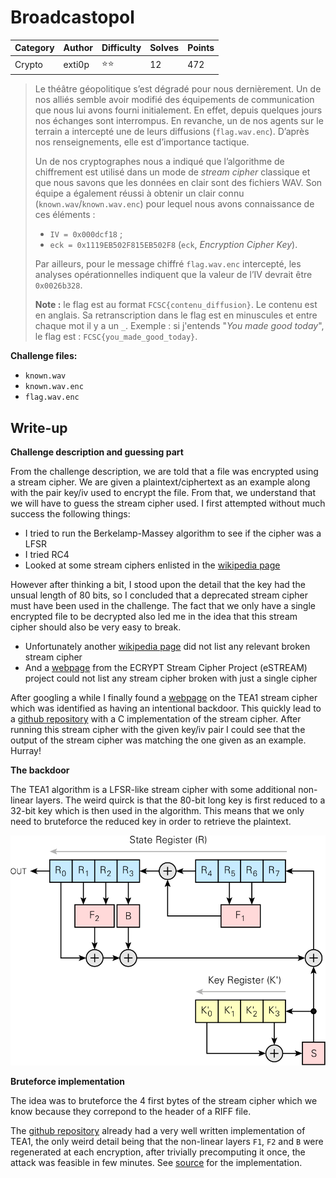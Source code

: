 # Broadcastopol

| Category | Author | Difficulty | Solves | Points |
| -------- | ------ | ---------- | ------ | ------ |
| Crypto   | exti0p | ⭐️⭐️         | 12     | 472    |

> Le théâtre géopolitique s’est dégradé pour nous dernièrement. Un de nos alliés semble avoir modifié des équipements de communication que nous lui avons fourni initialement. En effet, depuis quelques jours nos échanges sont interrompus. En revanche, un de nos agents sur le terrain a intercepté une de leurs diffusions (`flag.wav.enc`). D’après nos renseignements, elle est d’importance tactique.
>
> Un de nos cryptographes nous a indiqué que l’algorithme de chiffrement est utilisé dans un mode de *stream cipher* classique et que nous savons que les données en clair sont des fichiers WAV. Son équipe a également réussi à obtenir un clair connu (`known.wav`/`known.wav.enc`) pour lequel nous avons connaissance de ces éléments :
>
> - `IV = 0x000dcf18` ;
> - `eck = 0x1119EB502F815EB502F8` (`eck`, *Encryption Cipher Key*).
>
> Par ailleurs, pour le message chiffré `flag.wav.enc` intercepté, les analyses opérationnelles indiquent que la valeur de l’IV devrait être `0x0026b328`.
>
> **Note :** le flag est au format `FCSC{contenu_diffusion}`. Le contenu est en anglais. Sa retranscription dans le flag est en minuscules et entre chaque mot il y a un `_`. Exemple : si j'entends "*You made good today*", le flag est : `FCSC{you_made_good_today}`.

**Challenge files:**

- `known.wav`
- `known.wav.enc`
- `flag.wav.enc`

## Write-up

**Challenge description and guessing part**

From the challenge description, we are told that a file was encrypted using a stream cipher. We are given a plaintext/ciphertext as an example along with the pair key/iv used to encrypt the file. From that, we understand that we will have to guess the stream cipher used. I first attempted without much success the following things:

- I tried to run the Berkelamp-Massey algorithm to see if the cipher was a LFSR
- I tried RC4
- Looked at some stream ciphers enlisted in the [wikipedia page](https://en.wikipedia.org/wiki/Stream_cipher)

However after thinking a bit, I stood upon the detail that the key had the unsual length of 80 bits, so I concluded that a deprecated stream cipher must have been used in the challenge. The fact that we only have a single encrypted file to be decrypted also led me in the idea that this stream cipher should also be very easy to break.

- Unfortunately another [wikipedia page](https://en.wikipedia.org/wiki/Category:Broken_stream_ciphers) did not list any relevant broken stream cipher
- And a [webpage](https://cr.yp.to/streamciphers/attacks.html) from the ECRYPT Stream Cipher Project (eSTREAM) project could not list any stream cipher broken with just a single cipher

After googling a while I finally found a [webpage](https://www.cryptomuseum.com/crypto/algo/tea/1.htm#:~:text=TEA1%2C%20short%20for%20TETRA%20Encryption,Telecommunications%20Standards%20Institute%20(ETSI).) on the TEA1 stream cipher which was identified as having an intentional backdoor. This quickly lead to a [github repository](https://github.com/MidnightBlueLabs/TETRA_crypto/tree/main) with a C implementation of the stream cipher. After running this stream cipher with the given key/iv pair I could see that the output of the stream cipher was matching the one given as an example. Hurray!

**The backdoor**

The TEA1 algorithm is a LFSR-like stream cipher with some additional non-linear layers. The weird quirck is that the 80-bit long key is first reduced to a 32-bit key which is then used in the algorithm. This means that we only need to bruteforce the reduced key in order to retrieve the plaintext.

 ![tea1_struct](img/tea1_struct.svg)

**Bruteforce implementation**

The idea was to bruteforce the 4 first bytes of the stream cipher which we know because they correpond to the header of a RIFF file. 

The  [github repository](https://github.com/MidnightBlueLabs/TETRA_crypto/tree/main) already had a very well written implementation of TEA1, the only weird detail being that the non-linear layers `F1`, `F2` and `B` were regenerated at each encryption, after trivially precomputing it once, the attack was feasible in few minutes. See [source](tetracrypto/tea1.c) for the implementation. 

